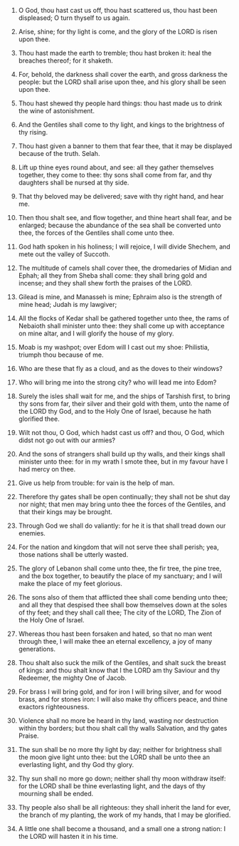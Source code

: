 1. O God, thou hast cast us off, thou hast scattered us, thou hast
been displeased; O turn thyself to us again.

1. Arise, shine; for thy light is come, and the glory of the LORD is
risen upon thee.

2. Thou hast made the earth to tremble; thou hast broken it: heal
the breaches thereof; for it shaketh.

2. For, behold, the darkness shall cover the earth, and gross
darkness the people: but the LORD shall arise upon thee, and his glory
shall be seen upon thee.

3. Thou hast shewed thy people hard things: thou hast made us to
drink the wine of astonishment.

3. And the Gentiles shall come to thy light, and kings to the
brightness of thy rising.

4. Thou hast given a banner to them that fear thee, that it may be
displayed because of the truth. Selah.

4. Lift up thine eyes round about, and see: all they gather
themselves together, they come to thee: thy sons shall come from far,
and thy daughters shall be nursed at thy side.

5. That thy beloved may be delivered; save with thy right hand, and
hear me.

5. Then thou shalt see, and flow together, and thine heart shall
fear, and be enlarged; because the abundance of the sea shall be
converted unto thee, the forces of the Gentiles shall come unto thee.

6. God hath spoken in his holiness; I will rejoice, I will divide
Shechem, and mete out the valley of Succoth.

6. The multitude of camels shall cover thee, the dromedaries of
Midian and Ephah; all they from Sheba shall come: they shall bring
gold and incense; and they shall shew forth the praises of the LORD.

7. Gilead is mine, and Manasseh is mine; Ephraim also is the
strength of mine head; Judah is my lawgiver;

7. All the flocks of Kedar shall be gathered together unto thee, the
rams of Nebaioth shall minister unto thee: they shall come up with
acceptance on mine altar, and I will glorify the house of my glory.

8. Moab is my washpot; over Edom will I cast out my shoe: Philistia,
triumph thou because of me.

8. Who are these that fly as a cloud, and as the doves to their
windows?

9. Who will bring me into the strong city? who will lead me into
Edom?

9. Surely the isles shall wait for me, and the ships of
Tarshish first, to bring thy sons from far, their silver and their
gold with them, unto the name of the LORD thy God, and to the Holy One
of Israel, because he hath glorified thee.

10. Wilt not thou, O God, which hadst cast us off? and thou, O God,
which didst not go out with our armies?

10. And the sons of strangers shall build up thy walls, and their
kings shall minister unto thee: for in my wrath I smote thee, but in
my favour have I had mercy on thee.

11. Give us help from trouble: for vain is the help of man.

11. Therefore thy gates shall be open continually; they shall not be
shut day nor night; that men may bring unto thee the forces of the
Gentiles, and that their kings may be brought.

12. Through God we shall do valiantly: for he it is that shall tread
down our enemies.

12. For the nation and kingdom that will not serve thee shall
perish; yea, those nations shall be utterly wasted.

13. The glory of Lebanon shall come unto thee, the fir tree, the
pine tree, and the box together, to beautify the place of my
sanctuary; and I will make the place of my feet glorious.

14. The sons also of them that afflicted thee shall come bending
unto thee; and all they that despised thee shall bow themselves down
at the soles of thy feet; and they shall call thee; The city of the
LORD, The Zion of the Holy One of Israel.

15. Whereas thou hast been forsaken and hated, so that no man went
through thee, I will make thee an eternal excellency, a joy of many
generations.

16. Thou shalt also suck the milk of the Gentiles, and shalt suck
the breast of kings: and thou shalt know that I the LORD am thy
Saviour and thy Redeemer, the mighty One of Jacob.

17. For brass I will bring gold, and for iron I will bring silver,
and for wood brass, and for stones iron: I will also make thy officers
peace, and thine exactors righteousness.

18. Violence shall no more be heard in thy land, wasting nor
destruction within thy borders; but thou shalt call thy walls
Salvation, and thy gates Praise.

19. The sun shall be no more thy light by day; neither for
brightness shall the moon give light unto thee: but the LORD shall be
unto thee an everlasting light, and thy God thy glory.

20. Thy sun shall no more go down; neither shall thy moon withdraw
itself: for the LORD shall be thine everlasting light, and the days of
thy mourning shall be ended.

21. Thy people also shall be all righteous: they shall inherit the
land for ever, the branch of my planting, the work of my hands, that I
may be glorified.

22. A little one shall become a thousand, and a small one a strong
nation: I the LORD will hasten it in his time.